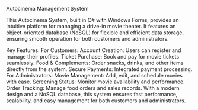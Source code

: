 Autocinema Management System

This Autocinema System, built in C# with Windows Forms, provides an intuitive platform for managing a drive-in movie theater. It features an object-oriented database (NoSQL) for flexible and efficient data storage, ensuring smooth operation for both customers and administrators.

Key Features:
For Customers:
Account Creation: Users can register and manage their profiles.
Ticket Purchase: Book and pay for movie tickets seamlessly.
Food & Complements: Order snacks, drinks, and other items directly from the system.
Secure Payments: Integrated payment processing.
For Administrators:
Movie Management: Add, edit, and schedule movies with ease.
Screening Status: Monitor movie availability and performance.
Order Tracking: Manage food orders and sales records.
With a modern design and a NoSQL database, this system ensures fast performance, scalability, and easy management for both customers and administrators.
